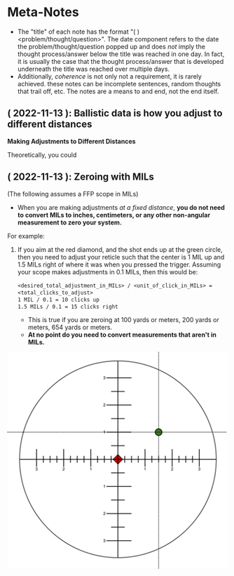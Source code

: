 # Meta-Notes

* The "title" of each note has the format "( <date> ) <problem/thought/question>". The date component refers to the date the
  problem/thought/question popped up and does *not* imply the thought process/answer below the title was reached in one
  day. In fact, it is usually the case that the thought process/answer that is developed underneath the title was
  reached over multiple days.
* Additionally, *coherence* is not only not a requirement, it is rarely achieved. these notes can be incomplete
  sentences, random thoughts that trail off, etc. The notes are a means to and end, not the end itself.

## ( 2022-11-13 ): Ballistic data is how you adjust to different distances

**Making Adjustments to Different Distances**

Theoretically, you could 

## ( 2022-11-13 ): Zeroing with MILs

(The following assumes a FFP scope in MILs)

* When you are making adjustments *at a fixed distance*, **you do not need to convert MILs to inches, centimeters, or
  any other non-angular measurement to zero your system.**

For example:
1. If you aim at the red diamond, and the shot ends up at the green circle, then you need to adjust your reticle such
   that the center is 1 MIL up and 1.5 MILs right of where it was when you pressed the trigger. Assuming your scope makes
   adjustments in 0.1 MILs, then this would be:

   ```
   <desired_total_adjustment_in_MILs> / <unit_of_click_in_MILs> = <total_clicks_to_adjust>
   1 MIL / 0.1 = 10 clicks up
   1.5 MILs / 0.1 = 15 clicks right
   ```
   * This is true if you are zeroing at 100 yards or meters, 200 yards or meters, 654 yards or meters. 
   * **At no point do you need to convert measurements that aren't in MILs.**

![](images/reticle_distances.png)
